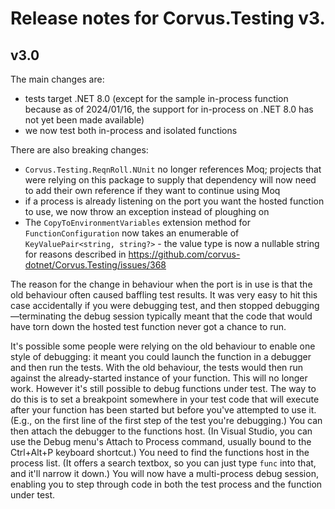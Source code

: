 # Release notes for Corvus.Testing v3.

## v3.0

The main changes are:

* tests target .NET 8.0 (except for the sample in-process function because as of 2024/01/16, the support for in-process on .NET 8.0 has not yet been made available)
* we now test both in-process and isolated functions

There are also breaking changes:

* `Corvus.Testing.ReqnRoll.NUnit` no longer references Moq; projects that were relying on this package to supply that dependency will now need to add their own reference if they want to continue using Moq
* if a process is already listening on the port you want the hosted function to use, we now throw an exception instead of ploughing on
* The `CopyToEnvironmentVariables` extension method for `FunctionConfiguration` now takes an enumerable of `KeyValuePair<string, string?>` - the value type is now a nullable string for reasons described in https://github.com/corvus-dotnet/Corvus.Testing/issues/368

The reason for the change in behaviour when the port is in use is that the old behaviour often caused baffling test results. It was very easy to hit this case accidentally if you were debugging test, and then stopped debugging—terminating the debug session typically meant that the code that would have torn down the hosted test function never got a chance to run.

It's possible some people were relying on the old behaviour to enable one style of debugging: it meant you could launch the function in a debugger and then run the tests. With the old behaviour, the tests would then run against the already-started instance of your function. This will no longer work. However it's still possible to debug functions under test. The way to do this is to set a breakpoint somewhere in your test code that will execute after your function has been started but before you've attempted to use it. (E.g., on the first line of the first step of the test you're debugging.) You can then attach the debugger to the functions host. (In Visual Studio, you can use the Debug menu's Attach to Process command, usually bound to the Ctrl+Alt+P keyboard shortcut.) You need to find the functions host in the process list. (It offers a search textbox, so you can just type `func` into that, and it'll narrow it down.) You will now have a multi-process debug session, enabling you to step through code in both the test process and the function under test.
